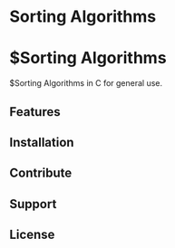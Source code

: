 # Sorting Algorithms

$Sorting Algorithms
========

$Sorting Algorithms in C for general use.

Features
--------

Installation
------------

Contribute
----------

Support
-------

License
-------
